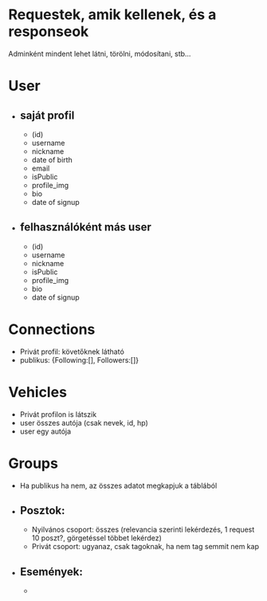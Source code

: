 # Requestek, amik kellenek, és a responseok

Adminként mindent lehet látni, törölni, módosítani, stb...

# User

- saját profil
  - 
    - (id)
    - username
    - nickname
    - date of birth
    - email
    - isPublic
    - profile_img
    - bio
    - date of signup
- felhasználóként más user
    -
  - (id)
  - username
  - nickname
  - isPublic
  - profile_img
  - bio
  - date of signup

# Connections

- Privát profil: követőknek látható
- publikus: {Following:[], Followers:[]}

# Vehicles

- Privát profilon is látszik
- user összes autója (csak nevek, id, hp)
- user egy autója

# Groups

- Ha publikus ha nem, az összes adatot megkapjuk a táblából

- Posztok:
  - 
  - Nyilvános csoport: összes (relevancia szerinti lekérdezés, 1 request 10 poszt?, görgetéssel többet lekérdez)
  - Privát csoport: ugyanaz, csak tagoknak, ha nem tag semmit nem kap

- Események:
  - 
  -  